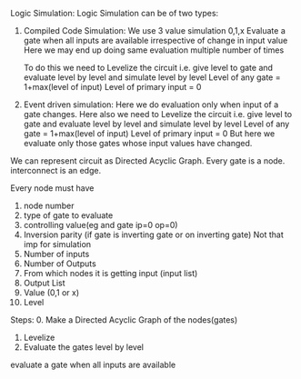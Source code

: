 Logic Simulation:
Logic Simulation can be of two types:
1. Compiled Code Simulation:
    We use 3 value simulation 0,1,x
    Evaluate a gate when all inputs are available irrespective of change in input value
    Here we may end up doing same evaluation multiple number of times

    To do this we need to Levelize the circuit i.e. give level to gate and evaluate level by level
    and simulate level by level
    Level of any gate = 1+max(level of input)
    Level of primary input = 0

2. Event driven simulation:
    Here we do evaluation only when input of a gate changes.
    Here also we need to Levelize the circuit i.e. give level to gate and evaluate level by level
    and simulate level by level
    Level of any gate = 1+max(level of input)
    Level of primary input = 0
    But here we evaluate only those gates whose input values have changed.


We can represent circuit as Directed Acyclic Graph.
Every gate is a node.
interconnect is an edge.

Every node must have
1. node number
2. type of gate to evaluate
3. controlling value(eg and gate ip=0 op=0)
4. Inversion parity (if gate is inverting gate or on inverting gate) Not that imp for simulation
5. Number of inputs
6. Number of Outputs
7. From which nodes it is getting input (input list)
8. Output List
9. Value (0,1 or x)
10. Level

Steps:
0. Make a Directed Acyclic Graph of the nodes(gates) 
1. Levelize
2. Evaluate the gates level by level



evaluate a gate when all inputs are available
